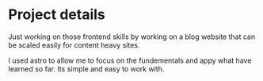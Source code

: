 # Project details

Just working on those frontend skills by working on a blog website that can be scaled easily for content heavy sites. 

I used astro to allow me to focus on the fundementals and appy what have learned so far. Its simple and easy to work with.
